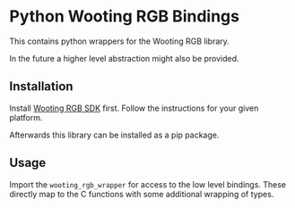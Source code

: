 # Python Wooting RGB Bindings

This contains python wrappers for the Wooting RGB library.

In the future a higher level abstraction might also be provided.

## Installation

Install [Wooting RGB SDK](https://github.com/WootingKb/wooting-rgb-sdk) first.
Follow the instructions for your given platform.

Afterwards this library can be installed as a pip package.

## Usage

Import the `wooting_rgb_wrapper` for access to the low level bindings. These
directly map to the C functions with some additional wrapping of types.

